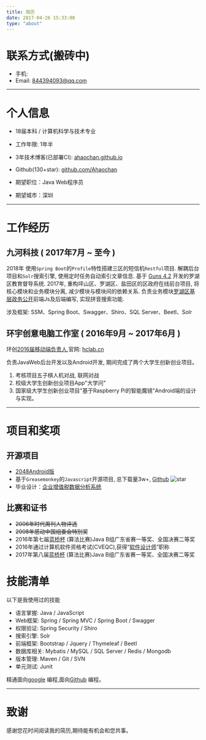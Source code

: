 ```yaml
---
title: 简历
date: 2017-04-26 15:33:08
type: "about"
---
```


<style>
    img { display: inline;}
</style>

# 联系方式(搬砖中)
- 手机: 
- Email: 844394093@qq.com

---
# 个人信息
 - 18届本科 / 计算机科学与技术专业
 - 工作年限: 1年半
 - 3年技术博客(已部署CI): [ahaochan.github.io](https://ahaochan.github.io)
 - Github(130+star): [github.com/Ahaochan](https://github.com/Ahaochan)
 
 
 - 期望职位：Java Web程序员
 - 期望城市：深圳

---

# 工作经历

## 九河科技 ( 2017年7月 ~ 至今 )
2018年
  使用`Spring Boot`的`Profile`特性搭建三区的短信机`Restful`项目.
  解耦后台项目和`Solr`搜索引擎, 使用定时任务自动索引文章信息.
  基于 [Guns 4.2](https://gitee.com/naan1993/guns) 开发的罗湖区教育督导系统.
2017年,
  重构坪山区、罗湖区、盐田区的区政府在线前台项目, 将核心模块和业务模块分离, 减少模块与模块间的依赖关系.
  负责业务模块[罗湖区基层政务公开](http://apps.szlh.gov.cn/apps/jczwgk)前端Js及后端编写, 实现拼音搜索功能.

涉及框架: SSM、Spring Boot、Swagger、Shiro、SQL Server、Beetl、Solr

## 环宇创意电脑工作室 ( 2016年9月 ~ 2017年6月 )

环创[2016届移动端负责人](http://www.hclab.cn/hclab/index.php/Home/Member/former/mb_class/2014.html),官网: [hclab.cn](http://www.hclab.cn/)

负责JavaWeb后台开发以及Android开发, 期间完成了两个大学生创新创业项目。
1. 考核项目五子棋人机对战, 联网对战
1. 校级大学生创新创业项目App"大学问"
1. 国家级大学生创新创业项目"基于Raspberry Pi的智能魔镜"Android端的设计与实现。

---

# 项目和奖项

## 开源项目
 - [2048Android版](https://github.com/Ahaochan/Game2048)
 - 基于`Greasemonkey`的`Javascript`开源项目, 总下载量3w+, [Github](https://github.com/Ahaochan/Tampermonkey) <img src="https://img.shields.io/github/stars/Ahaochan/Tampermonkey.svg" alt="star" style="display: inline;margin-bottom: -1%;">
 - 毕业设计：[企业增值税数据分析系统](https://github.com/Ahaochan/project)

## 比赛和证书
- ~~2006年时代周刊人物评选~~
- ~~2008年感动中国组委会特别奖~~
- 2016年第七届[蓝桥杯](http://www.lanqiao.org/) (算法比赛)Java B组广东省赛一等奖、全国决赛二等奖
- 2016年通过计算机软件资格考试(CVEQC),获得“[软件设计师](https://baike.baidu.com/item/软件设计师)”职称
- 2017年第八届[蓝桥杯](http://www.lanqiao.org/) (算法比赛)Java B组广东省赛一等奖、全国决赛二等奖

# 技能清单

以下是我使用过的技能

- 语言掌握: Java / JavaScript
- Web框架: Spring / Spring MVC / Spring Boot / Swagger
- 权限验证: Spring Security / Shiro
- 搜索引擎: Solr
- 前端框架: Bootstrap / Jquery / Thymeleaf / Beetl
- 数据库相关: Mybatis / MySQL / SQL Server / Redis / Mongodb
- 版本管理: Maven / Git / SVN
- 单元测试: Junit

精通面向[google](www.google.com) 编程,面向[Github](https://github.com/Ahaochan) 编程。

---

# 致谢
感谢您花时间阅读我的简历,期待能有机会和您共事。